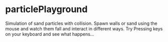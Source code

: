# particlePlayground
Simulation of sand particles with collision. Spawn walls or sand using the mouse and watch them fall and interact in different ways. Try Pressing keys on your keyboard and see what happens... 
